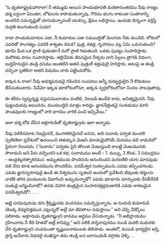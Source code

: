 ﻿“ఓ ధృతరాష్ట్రమహారాజా! నీ తమ్ముడు అయిన పాండుభూపతి మరణానంతరము నీవు రాజ్యం ధర్మ బద్ధంగా ఏలుతూ, లోకులను కాపాడుతున్నావు. గౌరవం భంగం కాకుండా సంతానాన్ని అందరిని సమదృష్టితో చూసుకున్నావంటే యశస్సు, క్షేమం లభిస్తాయి. ఇందుకు భిన్నంగా వర్తిస్తే దుర్గతి కలుగుతుంది సుమా! 

రాజా పాండుకుమారుల ఎడా, నీ కుమారుల ఎడా సమబుద్ధితో మెలగుట నీకు మంచిది. లోకంలో ఎవరితో సాంగత్యం ఎవరికి శాశ్వతం కనుక? పుత్ర, కళత్ర, గృహాదుల వల్ల ఏమి ఒరుగుతుంది? భూమి మీద ఒక ప్రాణి పుడుతూనే మరో ప్రాణి గిడుతుంది. ఒకడు పుణ్యం సంపాదిస్తాడు. మరొకడు పాపం సంపాదిస్తాడు. తల్లిచేపకు జీవనమైన నీళ్ళను దాని పిల్లలు త్రాగెడి విధంగా, బుద్ధిహీనుడైన తండ్రి ధనము అంతటిని అతని పుత్రులే శత్రువులై హరిస్తారు. అటుపై ఆ తండ్రి చచ్చినా బ్రతికినా అతని విషయం వారు పట్టించుకోరు. 

కావున ఓ రాజా! నీవు అధర్మపరుడవై గడించిన సంపదలు అన్నీ దుర్భుద్ధులైన నీ కొడుకులు తీసేసుకుంటారు. నీవేమో ఇక్కడ భూలోకంలోనూ, అక్కడ స్వర్గలోకంలోనూ నిందల పాలవుతావు. 

ఈ శరీరం స్వప్నదృష్ట వస్తుసముదాయం వంటిది, నిలబడి ఉండేది కాదు, అనిత్యమైనది. నీవు పుట్టంధుడవు అయినను, మందబుద్ధివి మాత్రం కావద్దు. జ్ఞాననేత్రుడవై సంశయము మాని పాండవులకు రాజ్యంలో వారి భాగము వారికి పంచి ఇచ్చివేయి.” 

అలా ధర్మ బోధ చేసిన అక్రూరుడితో ధృతరాష్ట్రుడు ఇలా అన్నాడు. 

నీవు పలికినమాట నిజమైనదే, మంగళకరమైనదే ఐనను, అది సుదామ పర్వత మందలి స్ఫటికశిలా ప్రదేశంలో ఉదయించి తళుక్కున మెఱసి మాయమైపోయే మెరుము వలె నామదిలో స్థిరంగా నిలువదు. (“సుదామ” పర్వతం పైని తొలుత మెఱుస్తుంది కాబట్టి మెఱుమునకు సౌదామని అని పేరు వచ్చిందని ఒక కథ; సుదామము అంటే - 1. మబ్బు, 2.కొండ. 3 సముద్రము - ఆంధ్రశబ్దరత్నాకరము). అమృతమును పొందినను ఆనందించని మరణశీలి యగు మానవుడు వలె నేను కూడ ఆనందమును పొందలేను. పరమేశ్వర సంకల్పమును ఎవడు తప్పించగలడు. ఎవడు జ్ఞానస్వరూపుడై ఉండి ఈ విశ్వమును సృజించి అందులో ప్రవేశించి జీవులకు కర్మలను వాటికి తగిన ఫలములను విభాగించి ఇచ్చుచున్నాడో? ఎవడు భూభారం మాన్పుటకు దేవకీదేవికి సుతుడై జన్మించినాడో? తనకు విహార తంత్రమైన సంసారచక్రభ్రమణానికి ఎవడు కారణమైన పరమేశ్వరుడో?. . . . 

అట్టి పరమపురుషు డగు శ్రీకృష్ణునకు వందనము సమర్పిస్తున్నాను. ఆ నందుడి కుమారుడి యొక్క దివ్యచిత్తమున ఎట్లున్నదో అట్లే మా జీవితాలు నడుస్తాయి.” అని చెప్పి వీడ్కోలు పలికాడు. అక్రూరుడు ధృతరాష్ట్రుని భావము అర్థము చేసుకున్నాడు. “నీ అభిప్రాయము గ్రహించాను నీ కేది హితవో అట్లే కానివ్వు.” అని పలికి హస్తినాపురము నుండి మరలి మథురకు చేరి ధృతరాష్ట్రుని చందమంతా కృష్ణబలరాములకు తెలిపాడు. అంతలో, కంసుడి భార్యలైన అస్తి, ప్రాస్తి అనేవారు విధవలై దుఃఖిస్తూ తమ తండ్రి ఐన జరాసంధుడి దగ్గరకు వెళ్ళి. . . 

